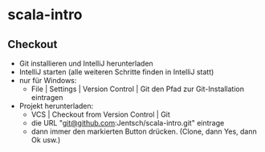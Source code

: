  scala-intro
=================

 Checkout
----------

 * Git installieren und IntelliJ herunterladen
 * IntelliJ starten (alle weiteren Schritte finden in IntelliJ statt)
 * nur für Windows:
   - File | Settings | Version Control | Git den Pfad zur Git-Installation eintragen
 * Projekt herunterladen:
   - VCS | Checkout from Version Control | Git
   - die URL "git@github.com:Jentsch/scala-intro.git" eintrage
   - dann immer den markierten Button drücken. (Clone, dann Yes, dann Ok usw.)
